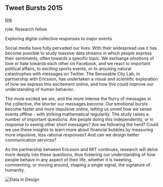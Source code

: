 ## Tweet Bursts 2015

[link](https://senseable.mit.edu/tweetbursts/)

role: Research fellow

Exploring digital collective responses to major events

Social media have fully pervaded our lives. With their widespread use it has become possible to study massive data streams in which people express their sentiments, often towards a specific topic. We exchange emotions of love or hate towards each other on Facebook, and we react to important political affairs, to exciting sports events, or to arousing natural catastrophes with messages on Twitter. The Senseable City Lab, in partnership with Ericsson, has undertaken a visual and scientific exploration of how we express this excitement online, and how this could improve our understanding of human behavior.

The more excited we are, and the more intense the flurry of messages in the collective, the shorter our messages become. Our emotional bursts become faster and more impulsive online, letting us unveil how we sense events offline - with striking mathematical regularity. The study raises a number of important questions: Are people doing this independently, or in response to seeing other short messages? Are we following the herd? Could we use these insights to learn more about financial bubbles by measuring more impulsive, less rational responses? And can we design better communication services?

As the partnership between Ericsson and MIT continues, research will delve more deeply into these questions, thus fostering our understanding of how people behave in any aspect of their life, whether it is tweeting, commenting, or moving around, shaping a single signal, the signature of humanity.

![Data in Design](https://namjulee.github.io/njs-lab-public/project/2014-tweet-bursts/2014-tweet-bursts.jpg)